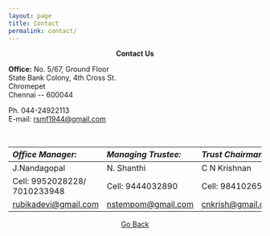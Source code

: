 ```yaml
---
layout: page
title: Contact
permalink: contact/
---
```


<p style="text-align: center;"><strong>Contact Us</strong></p>

**Office:** No. 5/67, Ground Floor\
State Bank Colony, 4th Cross St.\
Chromepet\
Chennai -- 600044

Ph. 044-24922113\
E-mail: <rsmf1944@gmail.com>

<br>

| _**Office Manager:**_        | _**Managing Trustee:**_ | _**Trust Chairman:**_ |
| :--------------------------- | :---------------------- | :-------------------- |
| J.Nandagopal                 | N. Shanthi              | C N Krishnan          |
| Cell: 9952028228/ 7010233948 | Cell: 9444032890        | Cell: 9841026505      |
| rubikadevi@gmail.com         | nstempom@gmail.com      | cnkrish@gmail.com     |

<p style="text-align: center;"><a href="#" onClick="history.go(-1)">Go Back</a></p>
